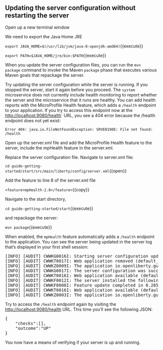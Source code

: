 ## Updating the server configuration without restarting the server

Open up a new terminal window

We need to export the Java Home JRE

`export JAVA_HOME=$(/usr/lib/jvm/java-8-openjdk-amd64)`{{execute}}

`export PATH=$JAVA_HOME/jre/bin:$PATH`{{execute}}

When you update the server configuration files, you can run the `mvn package` command to invoke the Maven `package` phase that executes various Maven goals that repackage the server.

Try updating the server configuration while the server is running. If you stopped the server, start it again before you proceed. The `system` microservice does not currently include health monitoring to report whether the server and the microservice that it runs are healthy. You can add health reports with the MicroProfile Health feature, which adds a `/health` endpoint to your application. If you try to access this endpoint now at the  <a href="https://[[HOST_SUBDOMAIN]]-9080-[[KATACODA_HOST]].environments.katacoda.com/health"> http://localhost:9080/health</a>` URL, you see a 404 error because the /health endpoint does not yet exist:

`Error 404: java.io.FileNotFoundException: SRVE0190E: File not found: /health`

Open up the server.xml file and add the MicroProfile Health feature to the server, include the mpHealth feature in the server.xml.

Replace the server configuration file. Navigate to server.xml file: 

`cd guide-getting-started/start/src/main/liberty/config/server.xml`{{open}}

Add the feature to line 8 of the server.xml file

`<feature>mpHealth-2.0</feature>`{{copy}}

Navigate to the start directory, 

`cd guide-getting-started/start`{{execute}}

and repackage the server:

`mvn package`{{execute}}

When enabled, the `mpHealth` feature automatically adds a `/health` endpoint to the application. You can see the server being updated in the server log that’s displayed in your first shell session:


<pre>
[INFO] [AUDIT] CWWKG0016I: Starting server configuration update.
[INFO] [AUDIT] CWWKT0017I: Web application removed (default_host): http://foo:9080/
[INFO] [AUDIT] CWWKZ0009I: The application io.openliberty.guides.getting-started has stopped successfully.
[INFO] [AUDIT] CWWKG0017I: The server configuration was successfully updated in 0.284 seconds.
[INFO] [AUDIT] CWWKT0016I: Web application available (default_host): http://foo:9080/health/
[INFO] [AUDIT] CWWKF0012I: The server installed the following features: [mpHealth-1.0].
[INFO] [AUDIT] CWWKF0008I: Feature update completed in 0.285 seconds.
[INFO] [AUDIT] CWWKT0016I: Web application available (default_host): http://foo:9080/
[INFO] [AUDIT] CWWKZ0003I: The application io.openliberty.guides.getting-started updated in 0.173 seconds.
</pre>


Try to access the `/health` endpoint again by visiting the <a href="https://[[HOST_SUBDOMAIN]]-9080-[[KATACODA_HOST]].environments.katacoda.com/health"> http://localhost:9080/health</a> URL. This time you’ll see the following JSON:

<pre>
{
    "checks":[],
    "outcome":"UP"
}
</pre>

You now have a means of verifying if your server is up and running.